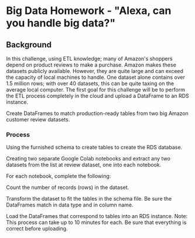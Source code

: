 # Big Data Homework - "Alexa, can you handle big data?"

## Background
In this challenge, using ETL knowledge; many of Amazon's shoppers depend on product reviews to make a purchase. Amazon makes these datasets publicly available. However, they are quite large and can exceed the capacity of local machines to handle. One dataset alone contains over 1.5 million rows; with over 40 datasets, this can be quite taxing on the average local computer. The first goal for this challenge will be to perform the ETL process completely in the cloud and upload a DataFrame to an RDS instance.

Create DataFrames to match production-ready tables from two big Amazon customer review datasets.

### Process

Using the furnished schema to create tables to create the RDS database.

Creating two separate Google Colab notebooks and extract any two datasets from the list at review dataset, one into each notebook.

For each notebook, complete the following:

Count the number of records (rows) in the dataset.

Transform the dataset to fit the tables in the schema file. Be sure the DataFrames match in data type and in column name.

Load the DataFrames that correspond to tables into an RDS instance. Note: This process can take up to 10 minutes for each. Be sure that everything is correct before uploading.
